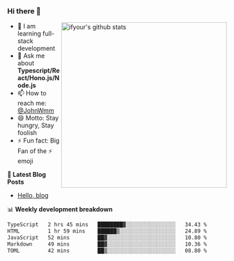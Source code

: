 ### Hi there 👋

<img style="width: 380px" align="right" src="https://github-readme-stats.vercel.app/api?username=ifyour&show_icons=true&theme=dark&card_width=280px&hide_title=true&hide=contribs&include_all_commits=true&count_private=true" alt="ifyour's github stats"/>


- 🌱  I am learning full-stack development
- 💬  Ask me about **Typescript/React/Hono.js/Node.js**
- 📫  How to reach me: [@JohnWmm](https://twitter.com/JohnWmm)
- 😄  Motto: Stay hungry, Stay foolish
- ⚡  Fun fact: Big Fan of the :zap: emoji


**📝 Latest Blog Posts**

<!-- BLOG-POST-LIST:START -->
- [Hello, blog](https://mingming.dev/posts/hello-blog)
<!-- BLOG-POST-LIST:END -->



📊 **Weekly development breakdown** 

<!-- [![wakatime](https://wakatime.com/badge/user/d2bc2102-a53a-4e4f-93d0-a8cbf4be2db4.svg)](https://wakatime.com/@d2bc2102-a53a-4e4f-93d0-a8cbf4be2db4) -->

<!--START_SECTION:waka-->

```txt
TypeScript   2 hrs 45 mins   ████████▓░░░░░░░░░░░░░░░░   34.43 %
HTML         1 hr 59 mins    ██████▒░░░░░░░░░░░░░░░░░░   24.89 %
JavaScript   52 mins         ██▓░░░░░░░░░░░░░░░░░░░░░░   10.80 %
Markdown     49 mins         ██▓░░░░░░░░░░░░░░░░░░░░░░   10.36 %
TOML         42 mins         ██▒░░░░░░░░░░░░░░░░░░░░░░   08.80 %
```

<!--END_SECTION:waka-->

